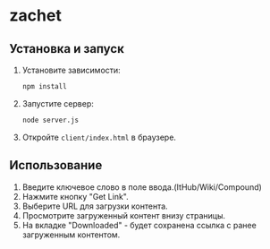 # zachet

## Установка и запуск

1. Установите зависимости:

    ```bash
    npm install
    ```

2. Запустите сервер:

    ```bash
    node server.js
    ```

3. Откройте `client/index.html` в браузере.

## Использование

1. Введите ключевое слово в поле ввода.(ItHub/Wiki/Compound)
2. Нажмите кнопку "Get Link".
3. Выберите URL для загрузки контента.
4. Просмотрите загруженный контент внизу страницы.
5. На вкладке "Downloaded" - будет сохранена ссылка с ранее загруженным контентом.
